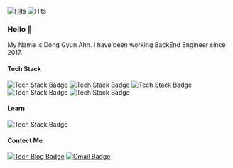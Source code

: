 
[![Hits](https://hits.seeyoufarm.com/api/count/incr/badge.svg?url=https://github.com/gyun1397)](https://hits.seeyoufarm.com)
![Hits](https://img.shields.io/github/followers/gyun1397?label=Follow)

### Hello 👋 

My Name is Dong Gyun Ahn.
I have been working BackEnd Engineer since 2017.

#### Tech Stack
![Tech Stack Badge](https://img.shields.io/badge/Java-007396?style=flat-square&logo=Java&logoColor=white)
![Tech Stack Badge](https://img.shields.io/badge/SpringBoot-6DB33F?style=flat-square&logo=Spring&logoColor=white)
![Tech Stack Badge](https://img.shields.io/badge/Docker-1572B6?style=flat-square&logo=Docker&logoColor=white)
![Tech Stack Badge](https://img.shields.io/badge/Mysql-005571?style=flat-square&logo=MySql&logoColor=white)
![Tech Stack Badge](https://img.shields.io/badge/aws-333664?style=flat-square&logo=amazon-aws&logoColor=white)
#### Learn
![Tech Stack Badge](https://img.shields.io/badge/GraphQL-DB3552?style=flat-square&logo=GraphQL&logoColor=white)

#### Contect Me
[![Tech Blog Badge](https://img.shields.io/badge/Tech%20Blog-11B48A?style=flat-square&logo=Vimeo&logoColor=white&link=https://velog.io/@dogy/)](https://velog.io/@dogy/)
[![Gmail Badge](https://img.shields.io/badge/Gmail-d14836?style=flat-square&logo=Gmail&logoColor=white&link=mailto:gyun1397@gmail.com)](mailto:gyun1397@gmail.com)
